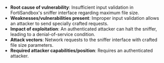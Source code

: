 - **Root cause of vulnerability**: Insufficient input validation in FortiSandbox's sniffer interface regarding maximum file size.
- **Weaknesses/vulnerabilities present**: Improper input validation allows an attacker to send specially crafted requests.
- **Impact of exploitation**: An authenticated attacker can halt the sniffer, leading to a denial-of-service condition.
- **Attack vectors**: Network requests to the sniffer interface with crafted file size parameters.
- **Required attacker capabilities/position**: Requires an authenticated attacker.